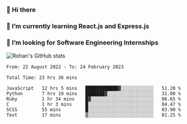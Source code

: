 ### 👋 Hi there 

<!--
**rohznmdev/rohznmdev** is a ✨ _special_ ✨ repository because its `README.md` (this file) appears on your GitHub profile.

Here are some ideas to get you started:

- 🔭 I’m currently working on ...
- 🌱 I’m currently learning Ruby and Ruby on Rails
- 👯 I’m looking to collaborate on ...
- 🤔 I’m looking for help with ...
- 💬 Ask me about ...
- 📫 How to reach me: ...
- 😄 Pronouns: ...
- ⚡ Fun fact: ...
-->
### 🌱 I’m currently learning React.js and Express.js
### 🤔 I’m looking for Software Engineering Internships
![Rohan's GitHub stats](https://github-readme-stats.vercel.app/api?username=rohznmdev&theme=dark&show_icons=true)

<!--START_SECTION:waka-->

```text
From: 22 August 2022 - To: 24 February 2023

Total Time: 23 hrs 36 mins

JavaScript   12 hrs 5 mins   ████████████▓░░░░░░░░░░░░   51.20 %
Python       7 hrs 19 mins   ███████▓░░░░░░░░░░░░░░░░░   31.00 %
Ruby         1 hr 34 mins    █▓░░░░░░░░░░░░░░░░░░░░░░░   06.65 %
C            1 hr 3 mins     █░░░░░░░░░░░░░░░░░░░░░░░░   04.47 %
SCSS         55 mins         █░░░░░░░░░░░░░░░░░░░░░░░░   03.90 %
Text         17 mins         ▒░░░░░░░░░░░░░░░░░░░░░░░░   01.25 %
```

<!--END_SECTION:waka-->

